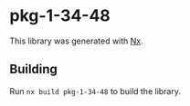 # pkg-1-34-48

This library was generated with [Nx](https://nx.dev).

## Building

Run `nx build pkg-1-34-48` to build the library.
